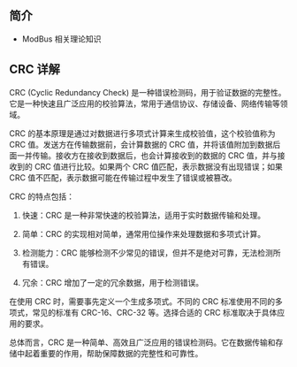 ## 简介

+ ModBus 相关理论知识

## CRC 详解

CRC (Cyclic Redundancy Check) 是一种错误检测码，用于验证数据的完整性。它是一种快速且广泛应用的校验算法，常用于通信协议、存储设备、网络传输等领域。

CRC 的基本原理是通过对数据进行多项式计算来生成校验值，这个校验值称为 CRC 值。发送方在传输数据前，会计算数据的 CRC 值，并将该值附加到数据后面一并传输。接收方在接收到数据后，也会计算接收到的数据的 CRC 值，并与接收到的 CRC 值进行比较。如果两个 CRC 值匹配，表示数据没有出现错误；如果 CRC 值不匹配，表示数据可能在传输过程中发生了错误或被篡改。

CRC 的特点包括：

1. 快速：CRC 是一种非常快速的校验算法，适用于实时数据传输和处理。

2. 简单：CRC 的实现相对简单，通常用位操作来处理数据和多项式计算。

3. 检测能力：CRC 能够检测不少常见的错误，但并不是绝对可靠，无法检测所有错误。

4. 冗余：CRC 增加了一定的冗余数据，用于检测错误。

在使用 CRC 时，需要事先定义一个生成多项式。不同的 CRC 标准使用不同的多项式，常见的标准有 CRC-16、CRC-32 等。选择合适的 CRC 标准取决于具体应用的要求。

总体而言，CRC 是一种简单、高效且广泛应用的错误检测码。它在数据传输和存储中起着重要的作用，帮助保障数据的完整性和可靠性。
